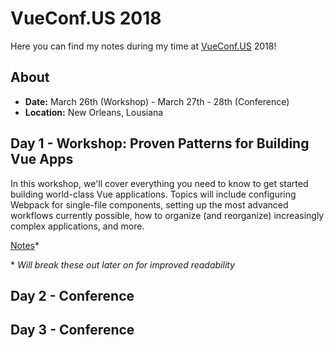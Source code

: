 # VueConf.US 2018

Here you can find my notes during my time at [VueConf.US](https://vueconf.us/) 2018!

## About

*   **Date:** March 26th (Workshop) - March 27th - 28th (Conference)
*   **Location:** New Orleans, Lousiana

## Day 1 - Workshop: Proven Patterns for Building Vue Apps

In this workshop, we'll cover everything you need to know to get started building world-class Vue applications. Topics will include configuring Webpack for single-file components, setting up the most advanced workflows currently possible, how to organize (and reorganize) increasingly complex applications, and more.

[Notes](/workshop-proven-patterns/notes.md)\*

\* _Will break these out later on for improved readability_

## Day 2 - Conference

## Day 3 - Conference

